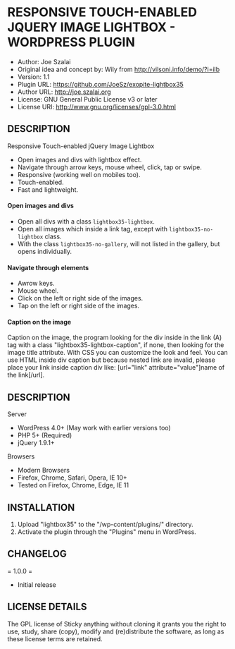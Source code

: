 RESPONSIVE TOUCH-ENABLED JQUERY IMAGE LIGHTBOX - WORDPRESS PLUGIN
=================================================================

- Author: Joe Szalai
- Original idea and concept by: Wily from http://vilsoni.info/demo/?i=ilb
- Version: 1.1
- Plugin URL: https://github.com/JoeSz/exopite-lightbox35
- Author URL: http://joe.szalai.org
- License: GNU General Public License v3 or later
- License URI: http://www.gnu.org/licenses/gpl-3.0.html

DESCRIPTION
-----------

Responsive Touch-enabled jQuery Image Lightbox

- Open images and divs with lightbox effect.
- Navigate through arrow keys, mouse wheel, click, tap or swipe.
- Responsive (working well on mobiles too).
- Touch-enabled.
- Fast and lightweight.

#### Open images and divs

- Open all divs with a class `lightbox35-lightbox`.
- Open all images which inside a link tag, except with `lightbox35-no-lightbox` class.
- With the class `lightbox35-no-gallery`, will not listed in the gallery, but opens individually.

#### Navigate through elements

- Awrow keys.
- Mouse wheel.
- Click on the left or right side of the images.
- Tap on the left or right side of the images.

#### Caption on the image

Caption on the image, the program looking for the div inside in the link (A) tag with a class "lightbox35-lightbox-caption", if none, then looking for the image title attribute. With CSS you can customize the look and feel. You can use HTML inside div caption but because nested link are invalid, please place your link inside caption div like: [url="link" attribute="value"]name of the link[/url].

DESCRIPTION
-----------

Server

* WordPress 4.0+ (May work with earlier versions too)
* PHP 5+ (Required)
* jQuery 1.9.1+

Browsers

* Modern Browsers
* Firefox, Chrome, Safari, Opera, IE 10+
* Tested on Firefox, Chrome, Edge, IE 11

INSTALLATION
------------

1. Upload "lightbox35" to the "/wp-content/plugins/" directory.
2. Activate the plugin through the "Plugins" menu in WordPress.

CHANGELOG
---------

= 1.0.0 =
* Initial release


LICENSE DETAILS
---------------
The GPL license of Sticky anything without cloning it grants you the right to use, study, share (copy), modify and (re)distribute the software, as long as these license terms are retained.
